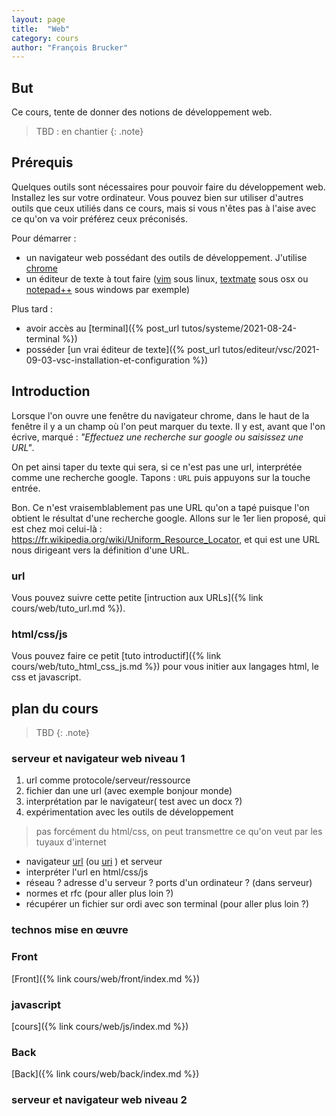 ```yaml
---
layout: page
title:  "Web"
category: cours
author: "François Brucker"
---
```


## But

Ce cours, tente de donner des notions de développement web. 

> TBD : en chantier
{: .note}


## Prérequis

Quelques outils sont nécessaires pour pouvoir faire du développement web. Installez les sur votre ordinateur. Vous pouvez bien sur utiliser d'autres outils que ceux utiliés dans ce cours, mais si vous n'êtes pas à l'aise avec ce qu'on va voir préférez ceux préconisés.

Pour démarrer : 

* un navigateur web possédant des outils de développement. J'utilise [chrome](https://www.google.fr/chrome/)
* un éditeur de texte à tout faire ([vim](https://www.vim.org/) sous linux, [textmate](https://macromates.com/) sous osx ou [notepad++](https://notepad-plus-plus.org/) sous windows par exemple)

Plus tard : 
* avoir accès au [terminal]({% post_url tutos/systeme/2021-08-24-terminal %})
* posséder [un vrai éditeur de texte]({% post_url tutos/editeur/vsc/2021-09-03-vsc-installation-et-configuration %})

## Introduction

Lorsque l'on ouvre une fenêtre du navigateur chrome, dans le haut de la fenêtre il y a un champ où l'on peut marquer du texte. Il y est, avant que l'on écrive,  marqué : *"Effectuez une recherche sur google ou saisissez une URL"*.

On pet ainsi taper du texte qui sera, si ce n'est pas une url, interprétée comme une recherche google. Tapons : `URL` puis appuyons sur la touche entrée. 

Bon. Ce n'est vraisemblablement pas une URL qu'on a tapé puisque l'on obtient le résultat d'une recherche google. Allons sur le 1er lien proposé, qui est chez moi celui-là : <https://fr.wikipedia.org/wiki/Uniform_Resource_Locator>, et qui est une URL nous dirigeant vers la définition d'une URL.

### url 

Vous pouvez suivre cette petite [intruction aux URLs]({% link cours/web/tuto_url.md %}).

### html/css/js

Vous pouvez faire ce petit [tuto introductif]({% link cours/web/tuto_html_css_js.md %}) pour vous initier aux langages html, le css et javascript.


## plan du cours

> TBD
{: .note}

### serveur et navigateur web niveau 1



1. url comme protocole/serveur/ressource
2. fichier dan une url (avec exemple bonjour monde)
3. interprétation par le navigateur( test avec un docx ?)
4. expérimentation avec les outils de développement

> pas forcément du html/css, on peut transmettre ce qu'on veut par les tuyaux d'internet

* navigateur [url](https://fr.wikipedia.org/wiki/Uniform_Resource_Locator) (ou [uri](https://fr.wikipedia.org/wiki/Uniform_Resource_Identifier) ) et serveur
* interpréter l'url en html/css/js
* réseau ? adresse d'u serveur ? ports d'un ordinateur ? (dans serveur)
* normes et rfc (pour aller plus loin ?)
* récupérer un fichier sur ordi avec son terminal (pour aller plus loin ?)

### technos mise en œuvre

### Front

[Front]({% link cours/web/front/index.md %})


### javascript

[cours]({% link cours/web/js/index.md %})

### Back

[Back]({% link cours/web/back/index.md %})


### serveur et navigateur web niveau 2